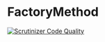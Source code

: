 # FactoryMethod
[![Scrutinizer Code Quality](https://scrutinizer-ci.com/g/Jagepard/JavaDesignPatterns-FactoryMethod/badges/quality-score.png?b=master)](https://scrutinizer-ci.com/g/Jagepard/JavaDesignPatterns-FactoryMethod/?branch=master)
